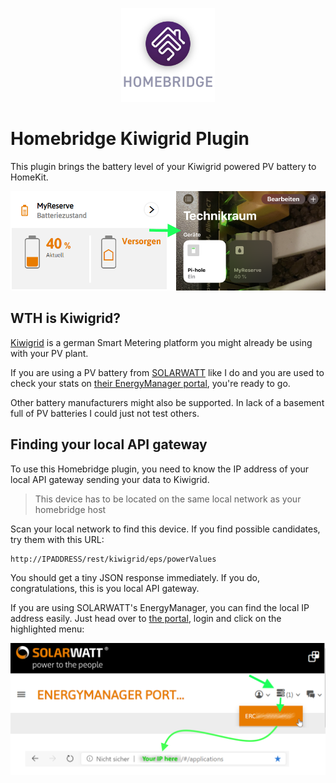
<p align="center">

<img src="https://github.com/homebridge/branding/raw/master/logos/homebridge-wordmark-logo-vertical.png" width="150">

</p>


# Homebridge Kiwigrid Plugin

This plugin brings the battery level of your Kiwigrid powered PV battery to HomeKit.

![How to find the local API gateway with Solarwatt](docs/EnergyManagerToHomeApp.png)

## WTH is Kiwigrid?

[Kiwigrid](https://www.kiwigrid.com/) is a german Smart Metering platform you might already be using with your PV plant.

If you are using a PV battery from [SOLARWATT](https://www.solarwatt.de/) like I do and you are used to check your stats on [their EnergyManager portal](https://desktop.energymanager.com/), you're ready to go.

Other battery manufacturers might also be supported. In lack of a basement full of PV batteries I could just not test others.


## Finding your local API gateway
To use this Homebridge plugin, you need to know the IP address of your local API gateway sending your data to Kiwigrid. 
> This device has to be located on the same local network as your homebridge host

Scan your local network to find this device. If you find possible candidates, try them with this URL:

    http://IPADDRESS/rest/kiwigrid/eps/powerValues

You should get a tiny JSON response immediately. If you do, congratulations, this is you local API gateway.


If you are using SOLARWATT's EnergyManager, you can find the local IP address easily.
Just head over to [the portal](https://desktop.energymanager.com/), login and click on the highlighted menu:

![How to find the local API gateway with Solarwatt](docs/FindIpSolarwatt.png)

